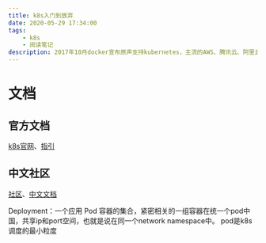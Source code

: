 ```yaml
---
title: k8s入门到放弃
date: 2020-05-29 17:34:00
tags:
    - k8s
    - 阅读笔记
description: 2017年10月docker宣布原声支持kubernetes，主流的AWS、腾讯云、阿里云等公有云提供的也都是基于k8s的服务。和其他技术的学习一样，先来一次从入门到放弃。
---
```

# 文档
## 官方文档
[k8s官网](https://kubernetes.io/)、[指引](https://kubernetes.io/docs/tutorials/)

## 中文社区
[社区](https://www.kubernetes.org.cn/)、[中文文档](https://www.kubernetes.org.cn/docs0)

Deployment：一个应用
Pod 容器的集合，紧密相关的一组容器在统一个pod中国，共享ip和port空间，也就是说在同一个network namespace中。
pod是k8s调度的最小粒度